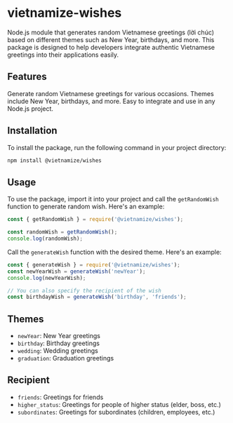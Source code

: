 # vietnamize-wishes
 Node.js module that generates random Vietnamese greetings (lời chúc) based on different themes such as New Year, birthdays, and more. This package is designed to help developers integrate authentic Vietnamese greetings into their applications easily.

## Features
Generate random Vietnamese greetings for various occasions.
Themes include New Year, birthdays, and more.
Easy to integrate and use in any Node.js project.

## Installation
To install the package, run the following command in your project directory:

```bash
npm install @vietnamize/wishes
```

## Usage
To use the package, import it into your project and call the `getRandomWish` function to generate random wish. Here's an example:

```javascript
const { getRandomWish } = require('@vietnamize/wishes');

const randomWish = getRandomWish();
console.log(randomWish);
```

Call the `generateWish` function with the desired theme. Here's an example:
```javascript
const { generateWish } = require('@vietnamize/wishes');
const newYearWish = generateWish('newYear');
console.log(newYearWish);

// You can also specify the recipient of the wish
const birthdayWish = generateWish('birthday', 'friends');
```

## Themes
- `newYear`: New Year greetings
- `birthday`: Birthday greetings
- `wedding`: Wedding greetings
- `graduation`: Graduation greetings

## Recipient
- `friends`: Greetings for friends
- `higher_status`: Greetings for people of higher status (elder, boss, etc.)
- `subordinates`: Greetings for subordinates (children, employees, etc.)


